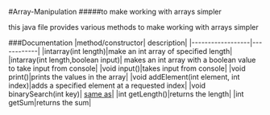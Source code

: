 #Array-Manipulation
#####to make working with arrays simpler

this java file provides various methods to make working with arrays simpler

###Documentation 
|method/constructor| description|
|------------------|------------|
|intarray(int length)|make an int array of specified length|
|intarray(int length,boolean input)| makes an int array with a boolean value to take input from console|
|void input()|takes input from console|
|void print()|prints the values in the array|
|void addElement(int element, int index)|adds a specified element at a requested index|
|void binarySearch(int key)| [same as](https://docs.oracle.com/javase/8/docs/api/java/util/Arrays.html#binarySearch-int:A-int-)|
|int getLength()|returns the length|
|int getSum|returns the sum|

